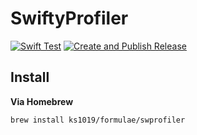 # SwiftyProfiler

[![Swift Test](https://github.com/KS1019/SwiftyProfiler/actions/workflows/swift.yml/badge.svg)](https://github.com/KS1019/SwiftyProfiler/actions/workflows/swift.yml)
[![Create and Publish Release](https://github.com/KS1019/SwiftyProfiler/actions/workflows/release.yml/badge.svg)](https://github.com/KS1019/SwiftyProfiler/actions/workflows/release.yml)

## Install
**Via Homebrew**
```
brew install ks1019/formulae/swprofiler
```

